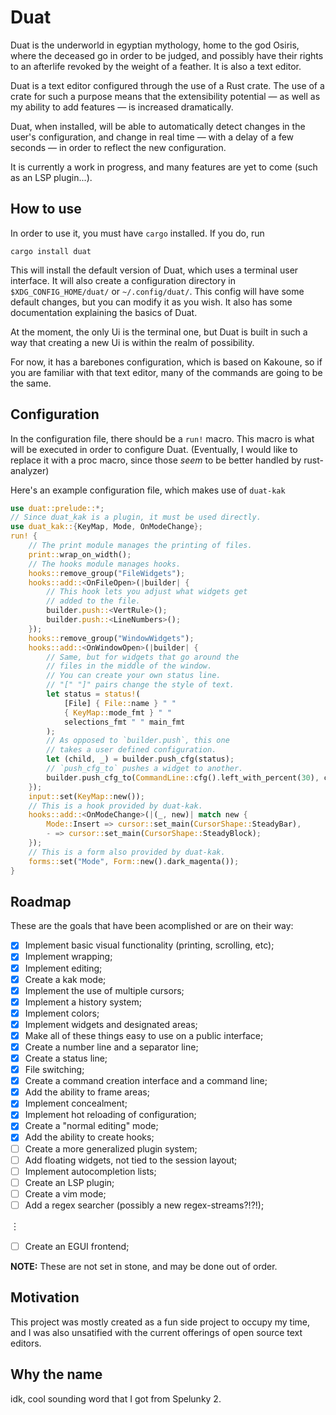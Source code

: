 # Duat

Duat is the underworld in egyptian mythology, home to the god Osiris, where the deceased go in order to be judged, and possibly have their rights to an afterlife revoked by the weight of a feather. It is also a text editor.

Duat is a text editor configured through the use of a Rust crate. The use of a crate for such a purpose means that the extensibility potential — as well as my ability to add features — is increased dramatically.

Duat, when installed, will be able to automatically detect changes in the user's configuration, and change in real time — with a delay of a few seconds — in order to reflect the new configuration.

It is currently a work in progress, and many features are yet to come (such as an LSP plugin...).

## How to use

In order to use it, you must have `cargo` installed. If you do, run

`cargo install duat`

This will install the default version of Duat, which uses a terminal user interface. It will also create a configuration directory in `$XDG_CONFIG_HOME/duat/` or `~/.config/duat/`. This config will have some default changes, but you can modify it as you wish. It also has some documentation explaining the basics of Duat.

At the moment, the only Ui is the terminal one, but Duat is built in such a way that creating a new Ui is within the realm of possibility.

For now, it has a barebones configuration, which is based on Kakoune, so if you are familiar with that text editor, many of the commands are going to be the same.

## Configuration

In the configuration file, there should be a `run!` macro. This macro is what will be executed in order to configure Duat. (Eventually, I would like to replace it with a proc macro, since those _seem_ to be better handled by rust-analyzer)

Here's an example configuration file, which makes use of `duat-kak`

```rust
use duat::prelude::*;
// Since duat_kak is a plugin, it must be used directly.
use duat_kak::{KeyMap, Mode, OnModeChange};
run! {
    // The print module manages the printing of files.
    print::wrap_on_width();
    // The hooks module manages hooks.
    hooks::remove_group("FileWidgets");
    hooks::add::<OnFileOpen>(|builder| {
        // This hook lets you adjust what widgets get
        // added to the file.
        builder.push::<VertRule>();
        builder.push::<LineNumbers>();
    });
    hooks::remove_group("WindowWidgets");
    hooks::add::<OnWindowOpen>(|builder| {
        // Same, but for widgets that go around the
        // files in the middle of the window.
        // You can create your own status line.
        // "[" "]" pairs change the style of text.
        let status = status!(
            [File] { File::name } " "
            { KeyMap::mode_fmt } " "
            selections_fmt " " main_fmt
        );
        // As opposed to `builder.push`, this one
        // takes a user defined configuration.
        let (child, _) = builder.push_cfg(status);
        // `push_cfg_to` pushes a widget to another.
        builder.push_cfg_to(CommandLine::cfg().left_with_percent(30), child);
    });
    input::set(KeyMap::new());
    // This is a hook provided by duat-kak.
    hooks::add::<OnModeChange>(|(_, new)| match new {
        Mode::Insert => cursor::set_main(CursorShape::SteadyBar),
        - => cursor::set_main(CursorShape::SteadyBlock);
    });
    // This is a form also provided by duat-kak.
    forms::set("Mode", Form::new().dark_magenta());
}
```

## Roadmap

These are the goals that have been acomplished or are on their way:

- [x] Implement basic visual functionality (printing, scrolling, etc);
- [x] Implement wrapping;
- [x] Implement editing;
- [x] Create a kak mode;
- [x] Implement the use of multiple cursors;
- [x] Implement a history system;
- [x] Implement colors;
- [x] Implement widgets and designated areas;
- [x] Make all of these things easy to use on a public interface;
- [x] Create a number line and a separator line;
- [x] Create a status line;
- [x] File switching;
- [x] Create a command creation interface and a command line;
- [x] Add the ability to frame areas;
- [x] Implement concealment;
- [x] Implement hot reloading of configuration;
- [x] Create a "normal editing" mode;
- [x] Add the ability to create hooks;
- [ ] Create a more generalized plugin system;
- [ ] Add floating widgets, not tied to the session layout;
- [ ] Implement autocompletion lists;
- [ ] Create an LSP plugin;
- [ ] Create a vim mode;
- [ ] Add a regex searcher (possibly a new regex-streams?!?!);

︙

- [ ] Create an EGUI frontend;

__NOTE:__ These are not set in stone, and may be done out of order.

## Motivation

This project was mostly created as a fun side project to occupy my time, and I was also unsatified with the current offerings of open source text editors.

## Why the name

idk, cool sounding word that I got from Spelunky 2.
